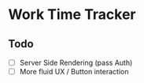 # Work Time Tracker

## Todo

- [ ] Server Side Rendering (pass Auth)
- [ ] More fluid UX / Button interaction
